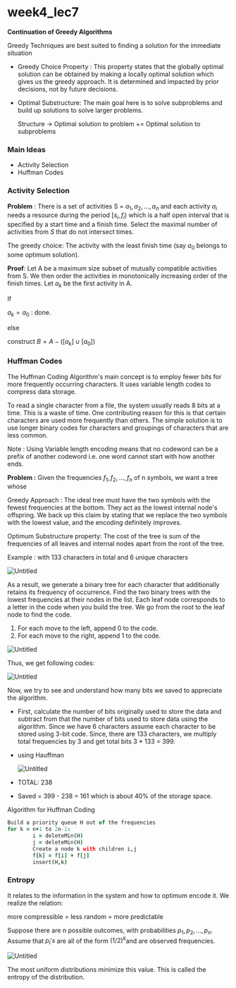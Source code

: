 # week4_lec7

**Continuation of Greedy Algorithms**

Greedy Techniques are best suited to finding a solution for the immediate situation

- Greedy Choice Property : This property states that the globally optimal solution can be obtained by making a locally optimal solution which gives us the greedy approach. It is determined and impacted by prior decisions, not by future decisions.
- Optimal Substructure: The main goal here is to solve subproblems and build up solutions to solve larger problems.

    Structure → Optimal solution to problem += Optimal solution to subproblems

### Main Ideas

- Activity Selection
- Huffman Codes

### Activity Selection

**Problem** :  There is a set of activities S = ${a_1, a_2, ..., a_n}$ and each activity $a_i$ needs a resource during the period $[s_i, f_i)$ which is a half open interval that is specified by a start time and a finish time. Select the maximal number of activities from $S$ that do not intersect times.

The greedy choice: The activity with the least finish time (say $a_0$ belongs to some optimum solution).

**Proof**: Let A be a maximum size subset of mutually compatible activities from S. We then order the activities in monotonically increasing order of the finish times. Let $a_k$ be the first activity in A.

If 

$a_k = a_0$ : done. 

else 

construct $B = A - ([a_k] \cup [a_0])$

### Huffman Codes

The Huffman Coding Algorithm's main concept is to employ fewer bits for more frequently occurring characters. It uses variable length codes to compress data storage.

To read a single character from a file, the system usually reads 8 bits at a time. This is a waste of time. One contributing reason for this is that certain characters are used more frequently than others. The simple solution is to use longer binary codes for characters and groupings of characters that are less common.

Note : Using Variable length encoding means that no codeword can be a prefix of another codeword i.e. one word cannot start with how another ends. 

**Problem :** Given the frequencies $f_1,f_2,...,f_n$ of n symbols, we want a tree whose

Greedy Approach :  The ideal tree must have the two symbols with the fewest frequencies at the bottom. They act as the lowest internal node's offspring. We back up this claim by stating that we replace the two symbols with the lowest value, and the encoding definitely improves.

Optimum Substructure property: The cost of the tree is sum of the frequencies of all leaves and internal nodes apart from the root of the tree.

Example :  with 133 characters in total and 6 unique characters

![Untitled](week4_lec7%20aa9e9912c4e9428b93a8d4db14da1e7b/Untitled.png)

As a result, we generate a binary tree for each character that additionally retains its frequency of occurrence. Find the two binary trees with the lowest frequencies at their nodes in the list. Each leaf node corresponds to a letter in the code when you build the tree. We go from the root to the leaf node to find the code.

1. For each move to the left, append 0 to the code.
2. For each move to the right, append 1 to the code.

![Untitled](week4_lec7%20aa9e9912c4e9428b93a8d4db14da1e7b/Untitled%201.png)

Thus, we get following codes:

![Untitled](week4_lec7%20aa9e9912c4e9428b93a8d4db14da1e7b/Untitled%202.png)

Now, we try to see and understand how many bits we saved to appreciate the algorithm.

- First, calculate the number of bits originally used to store the data and subtract from that the number of bits used to store data using the algorithm.
Since we have 6 characters assume each character to be stored using 3-bit code. Since, there are 133 characters, we multiply total frequencies by 3 and get total bits 3 * 133 = 399.
- using Hauffman

    ![Untitled](week4_lec7%20aa9e9912c4e9428b93a8d4db14da1e7b/Untitled%203.png)

- TOTAL: 238
- Saved = 399 - 238 = 161 which is about 40% of the storage space.

Algorithm for Huffman Coding

```coffeescript
Build a priority queue H out of the frequencies
for k = n+1 to 2n-1:
		i = deleteMin(H)
		j = deleteMin(H)
		Create a node k with children i,j
		f[k] = f[i] + f[j]
		insert(H,k)
```

### Entropy

It relates to the information in the system and how to optimum encode it. We realize the relation:

more compressible = less random = more predictable

Suppose there are n possible outcomes, with probabilities $p_1,p_2,...,p_n$. Assume that $p_i's$  are all of the form $(1/2)^{k}$and are observed frequencies.

![Untitled](week4_lec7%20aa9e9912c4e9428b93a8d4db14da1e7b/Untitled%204.png)

The most uniform distributions minimize this value. This is called the entropy of the distribution.